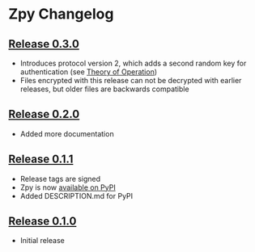 # Zpy Changelog

## [Release 0.3.0](https://github.com/sfstpala/zpy/tree/0.3.0)

- Introduces protocol version 2, which adds a second random key for authentication (see [Theory of Operation](doc/theory_of_operation.md))
- Files encrypted with this release can not be decrypted with earlier releases, but older files are backwards compatible

## [Release 0.2.0](https://github.com/sfstpala/zpy/tree/0.2.0)

- Added more documentation

## [Release 0.1.1](https://github.com/sfstpala/zpy/tree/0.1.1)

- Release tags are signed
- Zpy is now [available on PyPI](https://pypi.python.org/pypi/zpy)
- Added DESCRIPTION.md for PyPI

## [Release 0.1.0](https://github.com/sfstpala/zpy/tree/0.1.0)

- Initial release
